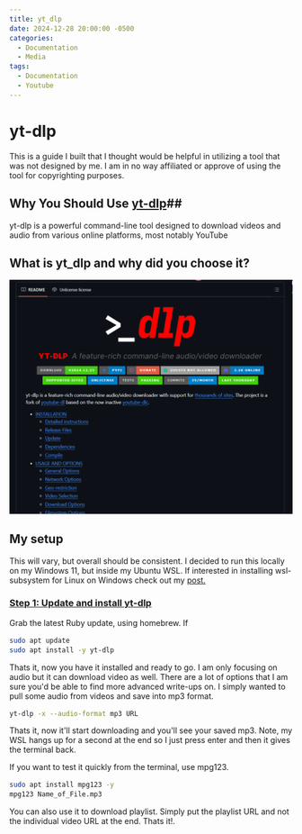 ```yaml
---
title: yt_dlp
date: 2024-12-28 20:00:00 -0500
categories:
  - Documentation
  - Media
tags:
  - Documentation
  - Youtube
---
```


# **yt-dlp**

This is a guide I built that I thought would be helpful in utilizing a tool that was not designed by me. I am in no way affiliated or approve of using the tool for copyrighting purposes. 

## Why You Should Use <u>yt-dlp</u>##
yt-dlp is a powerful command-line tool designed to download videos and audio from various online platforms, most notably YouTube

## What is yt_dlp and why did you choose it?
![yt_dlp github](../assets/images/yt/yt_dlb.png)


## My setup
This will vary, but overall should be consistent. I decided to run this locally on my Windows 11, but inside my Ubuntu WSL. If interested in installing wsl-subsystem for Linux on Windows check out my [post.](https://crtcards1.github.io)

### <u>Step 1: Update and install <b>yt-dlp</b></u>
Grab the latest Ruby update, using homebrew. If 

```bash
sudo apt update
sudo apt install -y yt-dlp
```

Thats it, now you have it installed and ready to go. I am only focusing on audio but it can download video as well. There are a lot of options that I am sure you'd be able to find more advanced write-ups on. I simply wanted to pull some audio from videos and save into mp3 format. 

```bash
yt-dlp -x --audio-format mp3 URL
```

Thats it, now it'll start downloading and you'll see your saved mp3. Note, my WSL hangs up for a second at the end so I just press enter and then it gives the terminal back.

If you want to test it quickly from the terminal, use mpg123.

```bash
sudo apt install mpg123 -y
mpg123 Name_of_File.mp3
```

You can also use it to download playlist. Simply put the playlist URL and not the individual video URL at the end. Thats it!.

